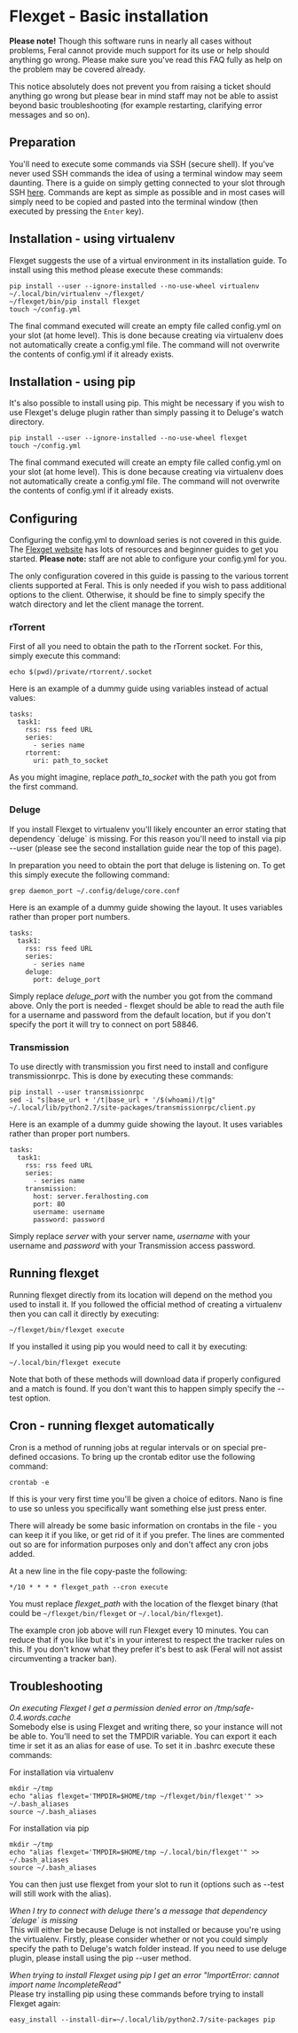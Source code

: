 Flexget - Basic installation
============================

**Please note!** Though this software runs in nearly all cases without problems, Feral cannot provide much support for its use or help should anything go wrong. Please make sure you've read this FAQ fully as help on the problem may be covered already.  
  
This notice absolutely does not prevent you from raising a ticket should anything go wrong but please bear in mind staff may not be able to assist beyond basic troubleshooting (for example restarting, clarifying error messages and so on).  
  

Preparation
-----------

You'll need to execute some commands via SSH (secure shell). If you've never used SSH commands the idea of using a terminal window may seem daunting. There is a guide on simply getting connected to your slot through SSH [here](https://www.feralhosting.com/faq/view?question=12). Commands are kept as simple as possible and in most cases will simply need to be copied and pasted into the terminal window (then executed by pressing the `Enter` key).  
  
  

Installation - using virtualenv
-------------------------------

Flexget suggests the use of a virtual environment in its installation guide. To install using this method please execute these commands:  
  

    pip install --user --ignore-installed --no-use-wheel virtualenv
    ~/.local/bin/virtualenv ~/flexget/
    ~/flexget/bin/pip install flexget
    touch ~/config.yml

  
The final command executed will create an empty file called config.yml on your slot (at home level). This is done because creating via virtualenv does not automatically create a config.yml file. The command will not overwrite the contents of config.yml if it already exists.  
  
  

Installation - using pip
------------------------

It's also possible to install using pip. This might be necessary if you wish to use Flexget's deluge plugin rather than simply passing it to Deluge's watch directory.  
  

    pip install --user --ignore-installed --no-use-wheel flexget
    touch ~/config.yml

  
The final command executed will create an empty file called config.yml on your slot (at home level). This is done because creating via virtualenv does not automatically create a config.yml file. The command will not overwrite the contents of config.yml if it already exists.  
  
  

Configuring
-----------

Configuring the config.yml to download series is not covered in this guide. The [Flexget website](http://flexget.com/wiki/Configuration) has lots of resources and beginner guides to get you started. **Please note:** staff are not able to configure your config.yml for you.  
  
The only configuration covered in this guide is passing to the various torrent clients supported at Feral. This is only needed if you wish to pass additional options to the client. Otherwise, it should be fine to simply specify the watch directory and let the client manage the torrent.  
  
  

### rTorrent

First of all you need to obtain the path to the rTorrent socket. For this, simply execute this command:  

    echo $(pwd)/private/rtorrent/.socket

  
Here is an example of a dummy guide using variables instead of actual values:  
  

    tasks:
      task1:
        rss: rss feed URL
        series:
          - series name
        rtorrent:
          uri: path_to_socket

  
As you might imagine, replace *path\_to\_socket* with the path you got from the first command.  
  
  

### Deluge

If you install Flexget to virtualenv you'll likely encounter an error stating that dependency \`deluge\` is missing. For this reason you'll need to install via pip --user (please see the second installation guide near the top of this page).  
  
In preparation you need to obtain the port that deluge is listening on. To get this simply execute the following command:  
  

    grep daemon_port ~/.config/deluge/core.conf

  
Here is an example of a dummy guide showing the layout. It uses variables rather than proper port numbers.  
  

    tasks:
      task1:
        rss: rss feed URL
        series:
          - series name
        deluge:
          port: deluge_port

  
Simply replace *deluge\_port* with the number you got from the command above. Only the port is needed - flexget should be able to read the auth file for a username and password from the default location, but if you don't specify the port it will try to connect on port 58846.  
  
  

### Transmission

  
To use directly with transmission you first need to install and configure transmissionrpc. This is done by executing these commands:  
  

    pip install --user transmissionrpc
    sed -i "s|base_url + '/t|base_url + '/$(whoami)/t|g" ~/.local/lib/python2.7/site-packages/transmissionrpc/client.py

  
Here is an example of a dummy guide showing the layout. It uses variables rather than proper port numbers.  
  

    tasks:
      task1:
        rss: rss feed URL
        series:
          - series name
        transmission:
          host: server.feralhosting.com
          port: 80
          username: username
          password: password

  
Simply replace *server* with your server name, *username* with your username and *password* with your Transmission access password.  
  

Running flexget
---------------

Running flexget directly from its location will depend on the method you used to install it. If you followed the official method of creating a virtualenv then you can call it directly by executing:  
  

    ~/flexget/bin/flexget execute

  
If you installed it using pip you would need to call it by executing:  
  

    ~/.local/bin/flexget execute

  
Note that both of these methods will download data if properly configured and a match is found. If you don't want this to happen simply specify the --test option.  
  
  

Cron - running flexget automatically
------------------------------------

Cron is a method of running jobs at regular intervals or on special pre-defined occasions. To bring up the crontab editor use the following command:  
  

    crontab -e

  
If this is your very first time you'll be given a choice of editors. Nano is fine to use so unless you specifically want something else just press enter.  
  
There will already be some basic information on crontabs in the file - you can keep it if you like, or get rid of it if you prefer. The lines are commented out so are for information purposes only and don't affect any cron jobs added.  
  
At a new line in the file copy-paste the following:  
  

    */10 * * * * flexget_path --cron execute

  
You must replace *flexget\_path* with the location of the flexget binary (that could be `~/flexget/bin/flexget` or `~/.local/bin/flexget`).  
  
The example cron job above will run Flexget every 10 minutes. You can reduce that if you like but it's in your interest to respect the tracker rules on this. If you don't know what they prefer it's best to ask (Feral will not assist circumventing a tracker ban).  
  

Troubleshooting
---------------

*On executing Flexget I get a permission denied error on /tmp/safe-0.4.words.cache*  
Somebody else is using Flexget and writing there, so your instance will not be able to. You'll need to set the TMPDIR variable. You can export it each time ir set it as an alias for ease of use. To set it in .bashrc execute these commands:  
  
For installation via virtualenv  

    mkdir ~/tmp
    echo "alias flexget='TMPDIR=$HOME/tmp ~/flexget/bin/flexget'" >> ~/.bash_aliases
    source ~/.bash_aliases

  
For installation via pip  

    mkdir ~/tmp
    echo "alias flexget='TMPDIR=$HOME/tmp ~/.local/bin/flexget'" >> ~/.bash_aliases
    source ~/.bash_aliases

  
You can then just use flexget from your slot to run it (options such as --test will still work with the alias).  
  
*When I try to connect with deluge there's a message that dependency \`deluge\` is missing*  
This will either be because Deluge is not installed or because you're using the virtualenv. Firstly, please consider whether or not you could simply specify the path to Deluge's watch folder instead. If you need to use deluge plugin, please install using the pip --user method.  
  
*When trying to install Flexget using pip I get an error "ImportError: cannot import name IncompleteRead"*  
Please try installing pip using these commands before trying to install Flexget again:  
  

    easy_install --install-dir=~/.local/lib/python2.7/site-packages pip

  
  

